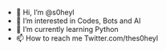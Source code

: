 - 👋 Hi, I’m @s0heyl
- 👀 I’m interested in Codes, Bots and AI
- 🌱 I’m currently learning Python 
- 📫 How to reach me Twitter.com/thes0heyl

<!---
s0heyl/s0heyl is a ✨ special ✨ repository because its `README.md` (this file) appears on your GitHub profile.
You can click the Preview link to take a look at your changes.
--->
